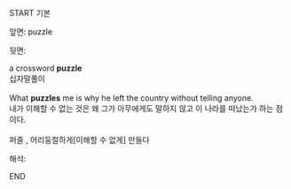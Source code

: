 START
기본

앞면:
puzzle


뒷면:
<div>a crossword <b>puzzle</b> </div><div>십자말풀이</div><div><br></div><div><div>What <b>puzzles</b> me is why he left the country without telling anyone. </div><div>내가 이해할 수 없는 것은 왜 그가 아무에게도 말하지 않고 이 나라를 떠났는가 하는 점이다.</div></div><div><br></div><div>퍼즐 , <span>어리둥절하게[이해할 수 없게] 만들다</span></div>


해석:
<!--ID: 1746614454511-->
END